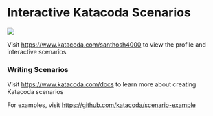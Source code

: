 # Interactive Katacoda Scenarios

[![](http://shields.katacoda.com/katacoda/santhosh4000/count.svg)](https://www.katacoda.com/santhosh4000 "Get your profile on Katacoda.com")

Visit https://www.katacoda.com/santhosh4000 to view the profile and interactive scenarios

### Writing Scenarios
Visit https://www.katacoda.com/docs to learn more about creating Katacoda scenarios

For examples, visit https://github.com/katacoda/scenario-example
